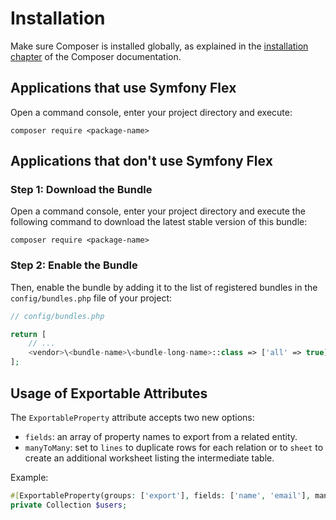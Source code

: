 Installation
============

Make sure Composer is installed globally, as explained in the
[installation chapter](https://getcomposer.org/doc/00-intro.md)
of the Composer documentation.

Applications that use Symfony Flex
----------------------------------

Open a command console, enter your project directory and execute:

```console
composer require <package-name>
```

Applications that don't use Symfony Flex
----------------------------------------

### Step 1: Download the Bundle

Open a command console, enter your project directory and execute the
following command to download the latest stable version of this bundle:

```console
composer require <package-name>
```

### Step 2: Enable the Bundle

Then, enable the bundle by adding it to the list of registered bundles
in the `config/bundles.php` file of your project:

```php
// config/bundles.php

return [
    // ...
    <vendor>\<bundle-name>\<bundle-long-name>::class => ['all' => true],
];
```

Usage of Exportable Attributes
------------------------------

The `ExportableProperty` attribute accepts two new options:

- `fields`: an array of property names to export from a related entity.
- `manyToMany`: set to `lines` to duplicate rows for each relation or to
  `sheet` to create an additional worksheet listing the intermediate table.

Example:

```php
#[ExportableProperty(groups: ['export'], fields: ['name', 'email'], manyToMany: ExportableProperty::MODE_SHEET)]
private Collection $users;
```
